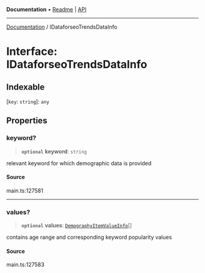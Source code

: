 **Documentation** • [Readme](../README.md) \| [API](../globals.md)

***

[Documentation](../README.md) / IDataforseoTrendsDataInfo

# Interface: IDataforseoTrendsDataInfo

## Indexable

 \[`key`: `string`\]: `any`

## Properties

### keyword?

> **`optional`** **keyword**: `string`

relevant keyword for which demographic data is provided

#### Source

main.ts:127581

***

### values?

> **`optional`** **values**: [`DemographyItemValueInfo`](../classes/DemographyItemValueInfo.md)[]

contains age range and corresponding keyword popularity values

#### Source

main.ts:127583
